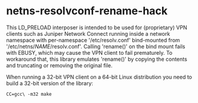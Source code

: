 netns-resolvconf-rename-hack
============================

This LD_PRELOAD interposer is intended to be used for (proprietary) VPN
clients such as Juniper Network Connect running inside a network namespace
with per-namespace '/etc/resolv.conf' bind-mounted from
'/etc/netns/*NAME*/resolv.conf'.  Calling 'rename()' on the bind mount fails
with EBUSY, which may cause the VPN client to fail prematurely.  To workaround
that, this library emulates 'rename()' by copying the contents and truncating
or removing the original file.

When running a 32-bit VPN client on a 64-bit Linux distribution you need to
build a 32-bit version of the library:

    CC=gcc\ -m32 make

